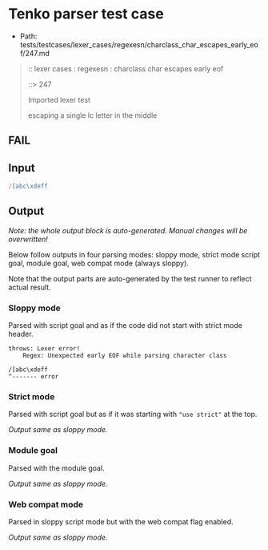 # Tenko parser test case

- Path: tests/testcases/lexer_cases/regexesn/charclass_char_escapes_early_eof/247.md

> :: lexer cases : regexesn : charclass char escapes early eof
>
> ::> 247
>
> Imported lexer test
>
> escaping a single lc letter in the middle

## FAIL

## Input

`````js
/[abc\xdeff
`````

## Output

_Note: the whole output block is auto-generated. Manual changes will be overwritten!_

Below follow outputs in four parsing modes: sloppy mode, strict mode script goal, module goal, web compat mode (always sloppy).

Note that the output parts are auto-generated by the test runner to reflect actual result.

### Sloppy mode

Parsed with script goal and as if the code did not start with strict mode header.

`````
throws: Lexer error!
    Regex: Unexpected early EOF while parsing character class

/[abc\xdeff
^------- error
`````

### Strict mode

Parsed with script goal but as if it was starting with `"use strict"` at the top.

_Output same as sloppy mode._

### Module goal

Parsed with the module goal.

_Output same as sloppy mode._

### Web compat mode

Parsed in sloppy script mode but with the web compat flag enabled.

_Output same as sloppy mode._
